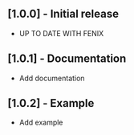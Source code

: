 ## [1.0.0] - Initial release

* UP TO DATE WITH FENIX

## [1.0.1] - Documentation

* Add documentation

## [1.0.2] - Example

* Add example